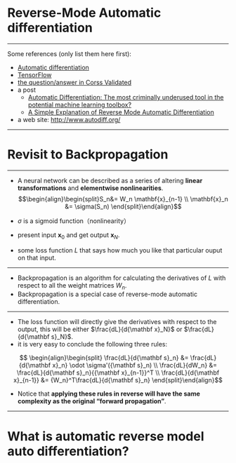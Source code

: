 # Reverse-Mode Automatic differentiation
---
Some references (only list them here first):

- [Automatic differentiation](https://en.wikipedia.org/wiki/Automatic_differentiation#Reverse_accumulation)
- [TensorFlow](https://github.com/tensorflow/tensorflow/blob/master/tensorflow/python/ops/gradients.py#L308)
- [the question/answer in Corss Validated](https://stats.stackexchange.com/questions/224140/step-by-step-example-of-reverse-mode-automatic-differentiation)
- a post
    - [Automatic Differentiation: The most criminally underused tool in the potential machine learning toolbox?](https://justindomke.wordpress.com/2009/02/17/automatic-differentiation-the-most-criminally-underused-tool-in-the-potential-machine-learning-toolbox/) 
    - [A Simple Explanation of Reverse Mode Automatic Differentiation](https://justindomke.wordpress.com/2009/03/24/a-simple-explanation-of-reverse-mode-automatic-differentiation/)
- a web site: http://www.autodiff.org/

---
# Revisit to Backpropagation
---
- A neural network can be described as a series of altering **linear transformations** and **elementwise nonlinearities**.
$$\begin{align}\begin{split}S_n&= W_n \mathbf{x}_{n-1} \\ \mathbf{x}_n &= \sigma(S_n) \end{split}\end{align}$$

- $\sigma$ is a sigmoid function（nonlinearity）
- present input ${\mathbf x}_0$ and get output ${\mathbf x}_N$.
- some loss function $L$ that says how much you like that particular ouput on that input.

--- 
- Backpropagation is an algorithm for calculating the derivatives of $L$ with respect to all the weight matrices $W_n$.
- Backpropagation is a special case of reverse-mode automatic differentiation.

---
- The loss function will directly give the derivatives with respect to the output, this will be either $\frac{dL}{d{\mathbf x}_N}$ or $\frac{dL}{d{\mathbf s}_N}$.
- it is very easy to conclude the following three rules:

$$ \begin{align}\begin{split} \frac{dL}{d{\mathbf s}_n} &= \frac{dL}{d{\mathbf x}_n} \odot \sigma'({\mathbf s}_n) \\
\frac{dL}{dW_n} &= \frac{dL}{d{\mathbf s}_n}{{\mathbf x}_{n-1}}^T \\
\frac{dL}{d{\mathbf x}_{n-1}} &= {W_n}^T\frac{dL}{d{\mathbf s}_n} \end{split}\end{align}$$

- Notice that **applying these rules in reverse will have the same complexity as the original “forward propagation”**.
---

# What is automatic reverse model auto differentiation?